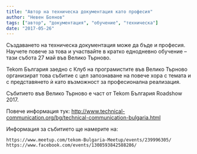 ```yaml
---
title: "Автор на техническа документация като професия"
author: "Невен Боянов"
tags: ["автор", "документация", "обучение", "техническа"]
date: "2017-05-26"
---
```


Създаването на техническа документация може да бъде и професия. Научете повече за това и участвайте в кратко еднодневно обучение – тази събота 27 май във Велико Търново.

Tekom България заедно с Клуб на програмистите във Велико Търново организират това събитие с цел запознаване на повече хора с темата и с представянето ѝ като възможност за професионална реализация.

Събитието във Велико Търново е част от Tekom България Roadshow 2017.

Повече информация тук: http://www.technical-communication.org/bg/technical-communication-bulgaria.html

Информация за събитието ще намерите на:

    https://www.meetup.com/tekom-Bulgaria-Meetup/events/239996305/
    https://www.facebook.com/events/1308593842588286/

 